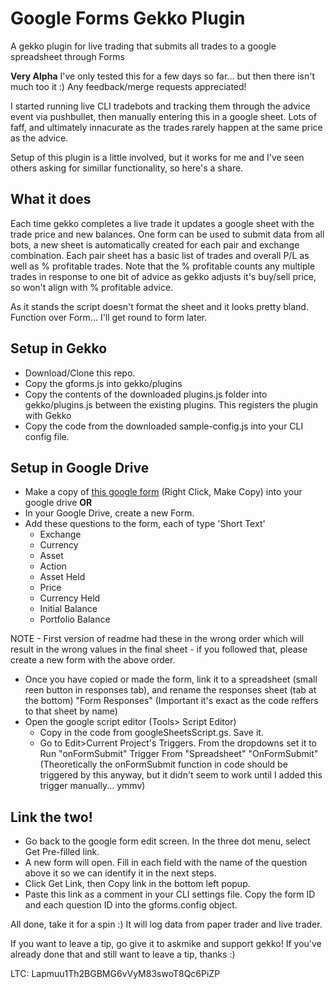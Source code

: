 # Google Forms Gekko Plugin
A gekko plugin for live trading that submits all trades to a google spreadsheet through Forms

**Very Alpha** I've only tested this for a few days so far... but then there isn't much too it :) Any feedback/merge requests appreciated!

I started running live CLI tradebots and tracking them through the advice event via pushbullet, then manually entering this in a google sheet. Lots of faff, and ultimately innacurate as the trades rarely happen at the same price as the advice.

Setup of this plugin is a little involved, but it works for me and I've seen others asking for simillar functionality, so here's a share.

## What it does
Each time gekko completes a live trade it updates a google sheet with the trade price and new balances. One form can be used to submit data from all bots, a new sheet is automatically created for each pair and exchange combination. Each pair sheet has a basic list of trades and overall P/L as well as % profitable trades. Note that the % profitable counts any multiple trades in response to one bit of advice as gekko adjusts it's buy/sell price, so won't align with % profitable advice.

As it stands the script doesn't format the sheet and it looks pretty bland. Function over Form... I'll get round to form later.

## Setup in Gekko
* Download/Clone this repo.
* Copy the gforms.js into gekko/plugins
* Copy the contents of the downloaded plugins.js folder into gekko/plugins.js between the existing plugins. This registers the plugin with Gekko
* Copy the code from the downloaded sample-config.js into your CLI config file.

## Setup in Google Drive
* Make a copy of [this google form](https://drive.google.com/open?id=1DlRinAn1aix3yNOMrook3m5_B7k_d676) (Right Click, Make Copy) into your google drive 
 **OR**
* In your Google Drive, create a new Form.
* Add these questions to the form, each of type 'Short Text'
  * Exchange
  * Currency
  * Asset
  * Action
  * Asset Held 
  * Price 
  * Currency Held
  * Initial Balance
  * Portfolio Balance
  
NOTE - First version of readme had these in the wrong order which will result in the wrong values in the final sheet - if you followed that, please create a new form with the above order.
   
* Once you have copied or made the form, link it to a spreadsheet (small reen button in responses tab), and rename the responses sheet (tab at the bottom) "Form Responses" (Important it's exact as the code reffers to that sheet by name)
* Open the google script editor (Tools> Script Editor) 
  * Copy in the code from googleSheetsScript.gs. Save it.
  * Go to Edit>Current Project's Triggers. From the dropdowns set it to Run "onFormSubmit" Trigger From "Spreadsheet" "OnFormSubmit" (Theoretically the onFormSubmit function in code should be triggered by this anyway, but it didn't seem to work until I added this trigger manually... ymmv)
  
## Link the two!
* Go back to the google form edit screen. In the three dot menu, select Get Pre-filled link.
* A new form will open. Fill in each field with the name of the question above it so we can identify it in the next steps.
* Click Get Link, then Copy link in the bottom left popup.
* Paste this link as a comment in your CLI settings file. Copy the form ID and each question ID into the gforms.config object.

All done, take it for a spin :) It will log data from paper trader and live trader.



If you want to leave a tip, go give it to askmike and support gekko! If you've already done that and still want to leave a tip, thanks :)

LTC: Lapmuu1Th2BGBMG6vVyM83swoT8Qc6PiZP
